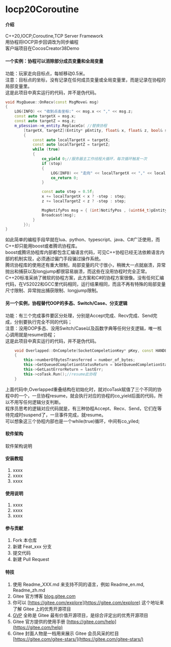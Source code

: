# Iocp20Coroutine

#### 介绍
C++20,IOCP,Coroutine,TCP Server Framework  
用协程将IOCP异步回调改为同步编程  
客户端项目在CocosCreator38Demo  

#### 一个实例：协程可以消除部分成员变量和全局变量
功能：玩家走向目标点，每帧移动0.5米。  
注意：目标点的坐标，没有记录在任何成员变量或全局变量里，而是记录在协程的局部变量里。  
这是此项目中真实运行的代码，并不是伪代码。  
```c++
void MsgQueue::OnRecv(const MsgMove& msg)
{
	LOG(INFO) << "收到点击坐标:" << msg.x << "," << msg.z;
	const auto targetX = msg.x;
	const auto targetZ = msg.z;
	m_pSession->m_entity.ReplaceCo(	//替换协程
		[targetX, targetZ](Entity* pEntity, float& x, float& z, bool& stop)->CoTask<int>
		{
			const auto localTargetX = targetX;
			const auto localTargetZ = targetZ;
			while (true)
			{
				co_yield 0;//服务器主工作线程大循环，每次循环触发一次
				if (stop)
				{
					LOG(INFO) << "走向" << localTargetX << "," << localTargetZ << "的协程正常退出";
					co_return 0;
				}

				const auto step = 0.5f;
				x += localTargetX < x ? -step : step;
				z += localTargetZ < z ? -step : step;

				MsgNotifyPos msg = { (int)NotifyPos , (uint64_t)pEntity, x,z };
				Broadcast(msg);
			}
		});
}
```
如此简单的编程手段早就在lua、python、typescript、java、C#广泛使用，而C++却只能用boost或者腾讯协程库。  
boost或腾讯协程库内部都包含汇编语言代码，可见C++协程已经无法依赖语言内部的机制实现，必须通过偏门手段骗过操作系统。  
腾讯协程库的使用还有重大限制，局部变量的尺寸很小，稍微大一点就崩溃，异常抛出和捕获以及longjump都很容易崩溃，而这些在没用协程时完全正常。  
C++20标准采纳了微软的协程方案，此方案和C#的协程方案很像。没有任何汇编代码，在VS2022和GCC里代码相同，运行结果相同，而且不再有特殊的局部变量尺寸限制、异常抛出捕获限制、longjump限制。  

#### 另一个实例，协程替代OOP的多态、Switch/Case、分支逻辑

功能：有三个完成事件要区分处理，分别是Accept完成、Recv完成、Send完成，分别要执行完全不同的代码；  
注意：没用OOP多态、没用Switch/Case以及函数字典等任何分支逻辑，唯一核心调用就是resume协程；  
这是此项目中真实运行的代码，并不是伪代码。  
```C++
	void Overlapped::OnComplete(SocketCompeletionKey* pKey, const HANDLE port, const DWORD number_of_bytes, const BOOL bGetQueuedCompletionStatusReturn, const int lastErr)
	{
		this->numberOfBytesTransferred = number_of_bytes;
		this->GetQueuedCompletionStatusReturn = bGetQueuedCompletionStatusReturn;
		this->GetLastErrorReturn = lastErr;
		this->coTask.Run();//resume此协程
	}
```
上面代码中,Overlapped重叠结构在初始化时，就对coTask赋值了三个不同的协程中的一个，一旦协程resume，就会执行对应的协程的co_yield后面的代码，所以不用写任何逻辑分支判断。  
程序员思考的逻辑对应代码就是，有三种协程Accept、Recv、Send，它们在等待完成时suspend了，一旦事件完成，就resume。  
可以想象这三个协程内部也是一个while(true)循环，中间有co_yiled;  

#### 软件架构
软件架构说明



#### 安装教程

1.  xxxx
2.  xxxx
3.  xxxx

#### 使用说明

1.  xxxx
2.  xxxx
3.  xxxx

#### 参与贡献

1.  Fork 本仓库
2.  新建 Feat_xxx 分支
3.  提交代码
4.  新建 Pull Request


#### 特技

1.  使用 Readme\_XXX.md 来支持不同的语言，例如 Readme\_en.md, Readme\_zh.md
2.  Gitee 官方博客 [blog.gitee.com](https://blog.gitee.com)
3.  你可以 [https://gitee.com/explore](https://gitee.com/explore) 这个地址来了解 Gitee 上的优秀开源项目
4.  [GVP](https://gitee.com/gvp) 全称是 Gitee 最有价值开源项目，是综合评定出的优秀开源项目
5.  Gitee 官方提供的使用手册 [https://gitee.com/help](https://gitee.com/help)
6.  Gitee 封面人物是一档用来展示 Gitee 会员风采的栏目 [https://gitee.com/gitee-stars/](https://gitee.com/gitee-stars/)
